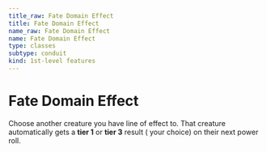```yaml
---
title_raw: Fate Domain Effect
title: Fate Domain Effect
name_raw: Fate Domain Effect
name: Fate Domain Effect
type: classes
subtype: conduit
kind: 1st-level features
---
```


# Fate Domain Effect

Choose another creature you have line of effect to. That creature automatically gets a **tier 1** or **tier 3** result ( your choice) on their next power roll.
